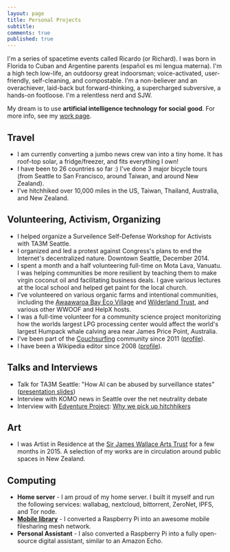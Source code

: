 ```yaml
---
layout: page
title: Personal Projects
subtitle: 
comments: true
published: true
---
```


<p class="about-text">
<span class="fa fa-user about-icon"></span>
I'm a series of spacetime events called Ricardo (or Richard). I was born in Florida to Cuban and Argentine parents (español es mi lengua materna). I'm a high tech low-life, an outdoorsy great indoorsman; voice-activated, user-friendly, self-cleaning, and compostable. I'm a non-believer and an overachiever, laid-back but forward-thinking, a supercharged subversive, a hands-on footloose. I'm a relentless nerd and SJW.
</p>
<p class="about-text">
<span class="fa fa-cloud about-icon"></span>
My dream is to use <strong>artificial intelligence technology for social good</strong>. For more info, see my <a href="work">work page</a>.
</p>


## Travel

- I am currently converting a jumbo news crew van into a tiny home. It has roof-top solar, a fridge/freezer, and fits everything I own!
- I have been to 26 countries so far :) I've done 3 major bicycle tours (from Seattle to San Francisco, around Taiwan, and around New Zealand).
- I've hitchhiked over 10,000 miles in the US, Taiwan, Thailand, Australia, and New Zealand.

## Volunteering, Activism, Organizing

- I helped organize a Surveilence Self-Defense Workshop for Activists with TA3M Seattle.
- I organized and led a protest against Congress's plans to end the Internet's decentralized nature. Downtown Seattle, December 2014.
- I spent a month and a half volunteering full-time on Mota Lava, Vanuatu. I was helping communities be more resilient by teaching them to make virgin coconut oil and facilitating business deals. I gave various lectures at the local school and helped get paint for the local church.
- I've volunteered on various organic farms and intentional communities, including the [Awaawaroa Bay Eco Village](https://www.facebook.com/awaawaroabay) and [Wilderland Trust](https://www.facebook.com/WilderlandTrust/), and various other WWOOF and HelpX hosts.
- I was a full-time volunteer for a community science project monitorizing how the worlds largest LPG processing center would affect the world's largest Humpack whale calving area near James Price Point, Australia.
- I've been part of the [Couchsurfing](couchsurfing.org) community since 2011 ([profile](https://www.couchsurfing.com/people/rovingrichard)).
- I have been a Wikipedia editor since 2008 ([profile](https://en.wikipedia.org/wiki/User:Richard.decal)).

## Talks and Interviews

- Talk for TA3M Seattle: "How  AI can be abused by surveillance states" ([presentation slides](https://docs.google.com/presentation/d/1lfn3T7R-ufjbzfmlVSMgAIyjC6hYhTTC41LMleQNFcQ/edit?usp=sharing))
- Interview with KOMO news in Seattle over the net neutrality debate
- Interview with [Edventure Project](http://edventureproject.com): [Why we pick up hitchhikers](http://edventureproject.com/why-we-pick-up-hitchhikers/)

## Art

- I was Artist in Residence at the [Sir James Wallace Arts Trust](www.wallaceartstrust.org.nz) for a few months in 2015. A selection of my works are in circulation around public spaces in New Zealand.

## Computing

- **Home server** - I am proud of my home server. I built it myself and run the following services: wallabag, nextcloud, bittorrent, ZeroNet, IPFS, and Tor node.
- **[Mobile library](https://github.com/PirateBox-Dev/PirateBox-Mesh)** - I converted a Raspberry Pi into an awesome mobile filesharing mesh network.
- **Personal Assistant** - I also converted a Raspberry Pi into a fully open-source digital assistant, similar to an Amazon Echo.
